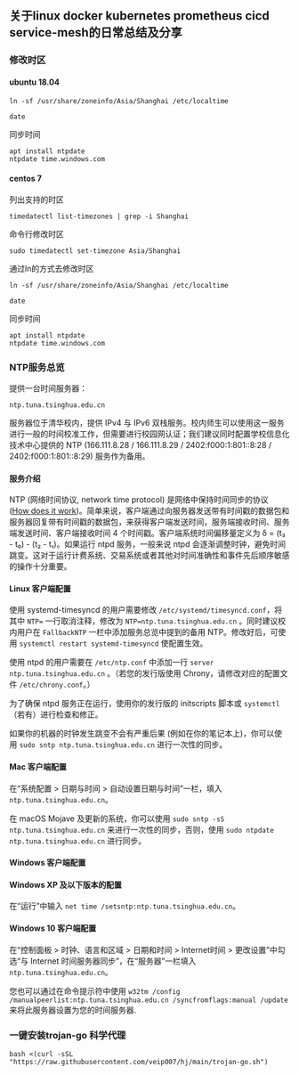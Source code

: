 ## 关于linux docker kubernetes prometheus cicd service-mesh的日常总结及分享

### 修改时区

#### ubuntu 18.04

```shell
ln -sf /usr/share/zoneinfo/Asia/Shanghai /etc/localtime
```

```
date
```

同步时间

```
apt install ntpdate 
ntpdate time.windows.com 
```

#### centos 7

列出支持的时区

```
timedatectl list-timezones | grep -i Shanghai
```

命令行修改时区

```
sudo timedatectl set-timezone Asia/Shanghai
```

通过ln的方式去修改时区

```
ln -sf /usr/share/zoneinfo/Asia/Shanghai /etc/localtime
```

```
date
```

同步时间

```
apt install ntpdate 
ntpdate time.windows.com
```





### NTP服务总览

提供一台时间服务器：

```
ntp.tuna.tsinghua.edu.cn
```

服务器位于清华校内，提供 IPv4 与 IPv6 双栈服务。校内师生可以使用这一服务进行一般的时间校准工作，但需要进行校园网认证；我们建议同时配置学校信息化技术中心提供的 NTP (166.111.8.28 / 166.111.8.29 / 2402:f000:1:801::8:28 / 2402:f000:1:801::8:29) 服务作为备用。

#### 服务介绍

NTP (网络时间协议, network time protocol) 是网络中保持时间同步的协议 ([How does it work](http://www.ntp.org/ntpfaq/NTP-s-algo.htm))。简单来说，客户端通过向服务器发送带有时间戳的数据包和服务器回复带有时间戳的数据包，来获得客户端发送时间，服务端接收时间、服务端发送时间、客户端接收时间 4 个时间戳。客户端系统时间偏移量定义为 δ = (t₃ - t₀) - (t₂ - t₁)。如果运行 ntpd 服务，一般来说 ntpd 会逐渐调整时钟，避免时间跳变。这对于运行计费系统、交易系统或者其他对时间准确性和事件先后顺序敏感的操作十分重要。

#### Linux 客户端配置

使用 systemd-timesyncd 的用户需要修改 `/etc/systemd/timesyncd.conf`，将其中 `NTP=` 一行取消注释，修改为 `NTP=ntp.tuna.tsinghua.edu.cn` 。同时建议校内用户在 `FallbackNTP` 一栏中添加服务总览中提到的备用 NTP。修改好后，可使用 `systemctl restart systemd-timesyncd` 使配置生效。

使用 ntpd 的用户需要在 `/etc/ntp.conf` 中添加一行 `server ntp.tuna.tsinghua.edu.cn` 。（若您的发行版使用 Chrony，请修改对应的配置文件 `/etc/chrony.conf`。）

为了确保 ntpd 服务正在运行，使用你的发行版的 initscripts 脚本或 `systemctl`（若有）进行检查和修正。

如果你的机器的时钟发生跳变不会有严重后果 (例如在你的笔记本上)，你可以使用 `sudo sntp ntp.tuna.tsinghua.edu.cn` 进行一次性的同步。

#### Mac 客户端配置

在“系统配置 > 日期与时间 > 自动设置日期与时间”一栏，填入 `ntp.tuna.tsinghua.edu.cn`。

在 macOS Mojave 及更新的系统，你可以使用 `sudo sntp -sS ntp.tuna.tsinghua.edu.cn` 来进行一次性的同步，否则，使用 `sudo ntpdate ntp.tuna.tsinghua.edu.cn` 进行同步。

#### Windows 客户端配置

#### Windows XP 及以下版本的配置

在“运行”中输入 `net time /setsntp:ntp.tuna.tsinghua.edu.cn`。

#### Windows 10 客户端配置

在“控制面板 > 时钟、语言和区域 > 日期和时间 > Internet时间 > 更改设置”中勾选“与 Internet 时间服务器同步”，在“服务器”一栏填入 `ntp.tuna.tsinghua.edu.cn`。

您也可以通过在命令提示符中使用 `w32tm /config /manualpeerlist:ntp.tuna.tsinghua.edu.cn /syncfromflags:manual /update` 来将此服务器设置为您的时间服务器.



### 一键安装trojan-go 科学代理
```
bash <(curl -sSL "https://raw.githubusercontent.com/veip007/hj/main/trojan-go.sh") 
```

